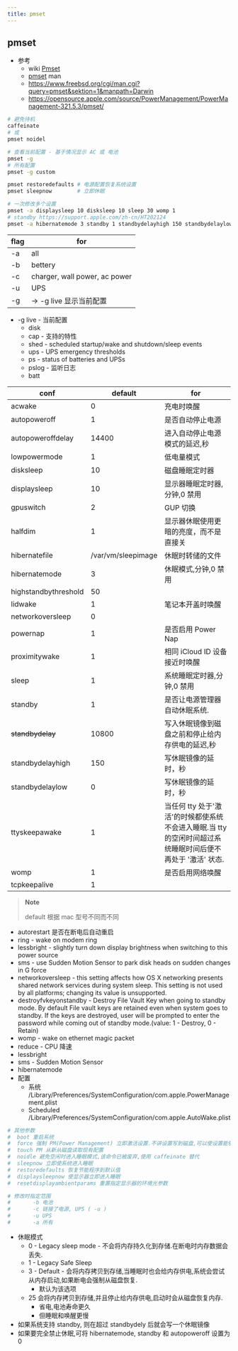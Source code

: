 ```yaml
---
title: pmset
---
```


## pmset

- 参考
  - wiki [Pmset](https://en.wikipedia.org/wiki/Pmset)
  - [pmset](https://www.dssw.co.uk/reference/pmset.html) man
  - https://www.freebsd.org/cgi/man.cgi?query=pmset&sektion=1&manpath=Darwin
  - https://opensource.apple.com/source/PowerManagement/PowerManagement-321.5.3/pmset/

```bash
# 避免待机
caffeinate
# 或
pmset noidel

# 查看当前配置 - 基于情况显示 AC 或 电池
pmset -g
# 所有配置
pmset -g custom

pmset restoredefaults # 电源配置恢复系统设置
pmset sleepnow        # 立即休眠

# 一次修改多个设置
pmset -a displaysleep 10 disksleep 10 sleep 30 womp 1
# standby https://support.apple.com/zh-cn/HT202124
pmset -a hibernatemode 3 standby 1 standbydelayhigh 150 standbydelaylow 0
```

| flag | for                           |
| ---- | ----------------------------- |
| -a   | all                           |
| -b   | bettery                       |
| -c   | charger, wall power, ac power |
| -u   | UPS                           |
| -g   | -> -g live 显示当前配置       |

- -g live - 当前配置
  - disk
  - cap - 支持的特性
  - shed - scheduled startup/wake and shutdown/sleep events
  - ups - UPS emergency thresholds
  - ps - status of batteries and UPSs
  - pslog - 监听日志
  - batt

| conf                 | default            | for                                                                                                        |
| -------------------- | ------------------ | ---------------------------------------------------------------------------------------------------------- |
| acwake               | 0                  | 充电时唤醒                                                                                                 |
| autopoweroff         | 1                  | 是否自动停止电源                                                                                           |
| autopoweroffdelay    | 14400              | 进入自动停止电源模式的延迟,秒                                                                              |
| lowpowermode         | 1                  | 低电量模式                                                                                                 |
| disksleep            | 10                 | 磁盘睡眠定时器                                                                                             |
| displaysleep         | 10                 | 显示器睡眠定时器,分钟,0 禁用                                                                               |
| gpuswitch            | 2                  | GUP 切换                                                                                                   |
| halfdim              | 1                  | 显示器休眠使用更暗的亮度，而不是直接关                                                                     |
| hibernatefile        | /var/vm/sleepimage | 休眠时转储的文件                                                                                           |
| hibernatemode        | 3                  | 休眠模式,分钟,0 禁用                                                                                       |
| highstandbythreshold | 50                 |
| lidwake              | 1                  | 笔记本开盖时唤醒                                                                                           |
| networkoversleep     | 0                  |
| powernap             | 1                  | 是否启用 Power Nap                                                                                         |
| proximitywake        | 1                  | 相同 iCloud ID 设备接近时唤醒                                                                              |
| sleep                | 1                  | 系统睡眠定时器,分钟,0 禁用                                                                                 |
| standby              | 1                  | 是否让电源管理器自动休眠系统.                                                                              |
| ~~standbydelay~~     | 10800              | 写入休眠镜像到磁盘之前和停止给内存供电的延迟,秒                                                            |
| standbydelayhigh     | 150                | 写休眠镜像的延时，秒                                                                                       |
| standbydelaylow      | 0                  | 写休眠镜像的延时，秒                                                                                       |
| ttyskeepawake        | 1                  | 当任何 tty 处于'激活'的时候都使系统不会进入睡眠.当 tty 的空闲时间超过系统睡眠时间后便不再处于 '激活' 状态. |
| womp                 | 1                  | 是否启用网络唤醒                                                                                           |
| tcpkeepalive         | 1                  |

> **Note**
>
> default 根据 mac 型号不同而不同

- autorestart 是否在断电后自动重启
- ring - wake on modem ring
- lessbright - slightly turn down display brightness when switching to this power source
- sms - use Sudden Motion Sensor to park disk heads on sudden changes in G force
- networkoversleep - this setting affects how OS X networking presents shared network services during system sleep. This setting is not used by all platforms; changing its value is unsupported.
- destroyfvkeyonstandby - Destroy File Vault Key when going to standby mode. By default File vault keys are retained even when system goes to standby. If the keys are destroyed, user will be prompted to enter the password while coming out of standby mode.(value: 1 - Destroy, 0 - Retain)
- womp - wake on ethernet magic packet
- reduce - CPU 降速
- lessbright
- sms - Sudden Motion Sensor
- hibernatemode
- 配置
  - 系统 /Library/Preferences/SystemConfiguration/com.apple.PowerManagement.plist
  - Scheduled /Library/Preferences/SystemConfiguration/com.apple.AutoWake.plist

```bash
# 其他参数
#  boot 重启系统
#  force 强制 PM(Power Management) 立即激活设置.不讲设置写到磁盘,可以使设置能够很容易被重写.当在特殊场景下 PM 未运行时很有帮助.
#  touch PM 从新从磁盘读取现有配置
#  noidle 避免空闲时进入睡眠模式,该命令已被废弃,使用 caffeinate 替代
#  sleepnow 立即使系统进入睡眠
#  restoredefaults 恢复节能程序到默认值
#  displaysleepnow 使显示器立即进入睡眠
#  resetdisplayambientparams 重置指定显示器的环境光参数

# 修改时指定范围
#		-b 电池
#		-c 链接了电源, UPS ( -u )
#		-u UPS
#		-a 所有
```

- 休眠模式
  - 0 - Legacy sleep mode - 不会将内存持久化到存储.在断电时内存数据会丢失.
  - 1 - Legacy Safe Sleep
  - 3 - Default - 会将内存拷贝到存储,当睡眠时也会给内存供电,系统会尝试从内存启动,如果断电会强制从磁盘恢复.
    - 默认为该选项
  - 25 会将内存拷贝到存储,并且停止给内存供电,启动时会从磁盘恢复内存.
    - 省电,电池寿命更久
    - 但睡眠和唤醒更慢
- 如果系统支持 standby, 则在超过 standbydely 后就会写一个休眠镜像
- 如果要完全禁止休眠,可将 hibernatemode, standby 和 autopoweroff 设置为 0
